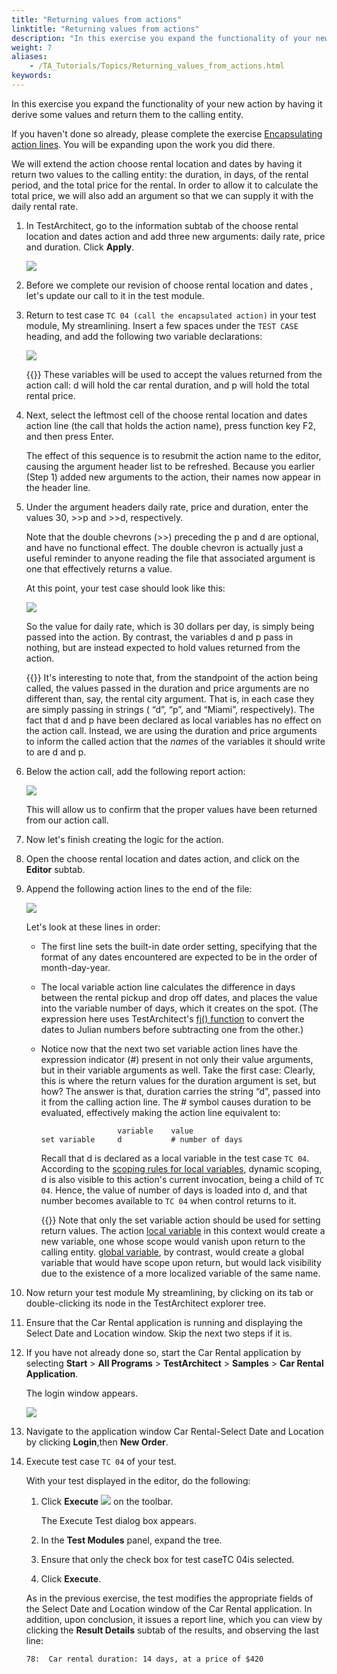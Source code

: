 ```yaml
--- 
title: "Returning values from actions"
linktitle: "Returning values from actions"
description: "In this exercise you expand the functionality of your new action by having it derive some values and return them to the calling entity."
weight: 7
aliases: 
    - /TA_Tutorials/Topics/Returning_values_from_actions.html
keywords: 
---
```


In this exercise you expand the functionality of your new action by having it derive some values and return them to the calling entity.

If you haven't done so already, please complete the exercise [Encapsulating action lines](/testarchitect-tutorial/part-2-becoming-a-testarchitect-power-user/lesson-6-streamlining-your-tests/encapsulating-action-lines). You will be expanding upon the work you did there.

We will extend the action choose rental location and dates by having it return two values to the calling entity: the duration, in days, of the rental period, and the total price for the rental. In order to allow it to calculate the total price, we will also add an argument so that we can supply it with the daily rental rate.

1.  In TestArchitect, go to the information subtab of the choose rental location and dates action and add three new arguments: daily rate, price and duration. Click **Apply**.

    ![](/images/TA_Tutorials/Images/tut.actions.encapsulation.013.png)

2.  Before we complete our revision of choose rental location and dates , let's update our call to it in the test module.
3.  Return to test case `TC 04 (call the encapsulated action)` in your test module, My streamlining. Insert a few spaces under the `TEST CASE` heading, and add the following two variable declarations:

    ![](/images/TA_Tutorials/Images/tut.actions.encapsulation.014.png)

    {{<note>}} These variables will be used to accept the values returned from the action call: d will hold the car rental duration, and p will hold the total rental price.

4.  Next, select the leftmost cell of the choose rental location and dates action line \(the call that holds the action name\), press function key F2, and then press Enter.

    The effect of this sequence is to resubmit the action name to the editor, causing the argument header list to be refreshed. Because you earlier \(Step 1\) added new arguments to the action, their names now appear in the header line.

5.  Under the argument headers daily rate, price and duration, enter the values 30, \>\>p and \>\>d, respectively.

    Note that the double chevrons \(\>\>\) preceding the p and d are optional, and have no functional effect. The double chevron is actually just a useful reminder to anyone reading the file that associated argument is one that effectively returns a value.

    At this point, your test case should look like this:

    ![](/images/TA_Tutorials/Images/tut.actions.encapsulation.015.with_chevrons.png)

    So the value for daily rate, which is 30 dollars per day, is simply being passed into the action. By contrast, the variables d and p pass in nothing, but are instead expected to hold values returned from the action.

    {{<tip>}} It's interesting to note that, from the standpoint of the action being called, the values passed in the duration and price arguments are no different than, say, the rental city argument. That is, in each case they are simply passing in strings \( “d”, “p”, and “Miami”, respectively\). The fact that d and p have been declared as local variables has no effect on the action call. Instead, we are using the duration and price arguments to inform the called action that the *names* of the variables it should write to are d and p.

6.  Below the action call, add the following report action:

    ![](/images/TA_Tutorials/Images/tut.actions.encapsulation.016.png)

    This will allow us to confirm that the proper values have been returned from our action call.

7.  Now let's finish creating the logic for the action.
8.  Open the choose rental location and dates action, and click on the **Editor** subtab.

9.  Append the following action lines to the end of the file:

    ![](/images/TA_Tutorials/Images/tut.actions.encapsulation.017.png)

    Let's look at these lines in order:

    -   The first line sets the built-in date order setting, specifying that the format of any dates encountered are expected to be in the order of month-day-year.
    -   The local variable action line calculates the difference in days between the rental pickup and drop off dates, and places the value into the variable number of days, which it creates on the spot. \(The expression here uses TestArchitect's [fj\(\) function](/automation-guide/action-based-testing-language/the-test-language/functions/date-functions/fj-date) to convert the dates to Julian numbers before subtracting one from the other.\)
    -   Notice now that the next two set variable action lines have the expression indicator \(\#\) present in not only their value arguments, but in their variable arguments as well. Take the first case: Clearly, this is where the return values for the duration argument is set, but how? The answer is that, duration carries the string “d”, passed into it from the calling action line. The \# symbol causes duration to be evaluated, effectively making the action line equivalent to:

        ```
                         variable    value
        set variable     d           # number of days
        ```

        Recall that d is declared as a local variable in the test case `TC 04`. According to the [scoping rules for local variables](/automation-guide/action-based-testing-language/the-test-language/variables/#li_qyh_ccq_qr), dynamic scoping, d is also visible to this action's current invocation, being a child of `TC 04`. Hence, the value of number of days is loaded into d, and that number becomes available to `TC 04` when control returns to it.

        {{<note>}} Note that only the set variable action should be used for setting return values. The action [local variable](/automation-guide/action-based-testing-language/built-in-actions/test-support-actions/value-handling/local-variable) in this context would create a new variable, one whose scope would vanish upon return to the calling entity. [global variable](/automation-guide/action-based-testing-language/built-in-actions/test-support-actions/value-handling/global-variable), by contrast, would create a global variable that would have scope upon return, but would lack visibility due to the existence of a more localized variable of the same name.

10. Now return your test module My streamlining, by clicking on its tab or double-clicking its node in the TestArchitect explorer tree.

11. Ensure that the Car Rental application is running and displaying the Select Date and Location window. Skip the next two steps if it is.
12. If you have not already done so, start the Car Rental application by selecting **Start** \> **All Programs** \> **TestArchitect** \> **Samples** \> **Car Rental Application**.

    The login window appears.

    ![](/images/TA_Tutorials/Images/app.Car_Rental.Login.unmodified.png)

13. Navigate to the application window Car Rental-Select Date and Location by clicking **Login**,then **New Order**.

14. Execute test case `TC 04` of your test.

    With your test displayed in the editor, do the following:

    1.  Click **Execute** ![](/images/TA_Tutorials/Images/btn.TAC_toolbar.Execute.png) on the toolbar.

        The Execute Test dialog box appears.

    2.  In the **Test Modules** panel, expand the tree.

    3.  Ensure that only the check box for test caseTC 04is selected.

    4.  Click **Execute**.

    As in the previous exercise, the test modifies the appropriate fields of the Select Date and Location window of the Car Rental application. In addition, upon conclusion, it issues a report line, which you can view by clicking the **Result Details** subtab of the results, and observing the last line:

    ```
    78:  Car rental duration: 14 days, at a price of $420
    ```





